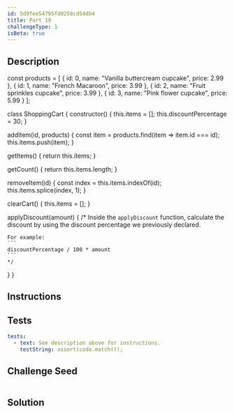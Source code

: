 ```yaml
---
id: 5d9fee54795fd0258cd54db4
title: Part 19
challengeType: 1
isBeta: true
---
```


## Description
<section id='description'>

const products = [
  {
    id: 0,
    name: "Vanilla buttercream cupcake",
    price: 2.99
  },
  {
    id: 1,
    name: "French Macaroon",
    price: 3.99
  },
  {
    id: 2,
    name: "Fruit sprinkles cupcake",
    price: 3.99
  },
  {
    id: 3,
    name: "Pink flower cupcake",
    price: 5.99
  }
];

class ShoppingCart {
  constructor() {
    this.items = [];
    this.discountPercentage = 30;
  }

  addItem(id, products) {
    const item = products.find(item => item.id === id);
    this.items.push(item);
  }

  getItems() {
    return this.items;
  }
  
  getCount() {
    return this.items.length;
  }
  
  removeItem(id) {
    const index = this.items.indexOf(id);
    this.items.splice(index, 1);
  }
  
  clearCart() {
    this.items = [];
  }

  applyDiscount(amount) {
    /*
    Inside the `applyDiscount` function, calculate the discount by using the discount percentage we previously declared. 
    
    For example:
    ```
    discountPercentage / 100 * amount
    ```
    */

    
  }
}


</section>

## Instructions
<section id='instructions'>
</section>

## Tests
<section id='tests'>

```yml
tests:
  - text: See description above for instructions.
    testString: assert(code.match());

```

</section>

## Challenge Seed
<section id='challengeSeed'>

<div id='js-seed'>

```js

```

</div>
</section>


## Solution
<section id='solution'>

```js

```

</section>
